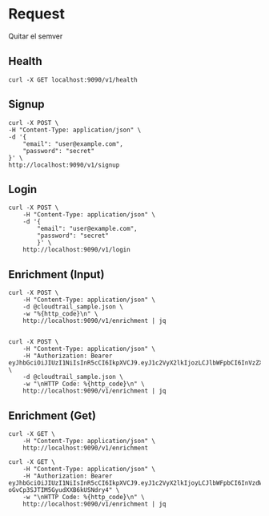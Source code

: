 # Request

Quitar el semver

## Health

    curl -X GET localhost:9090/v1/health

## Signup

    curl -X POST \
    -H "Content-Type: application/json" \
    -d '{
        "email": "user@example.com",
        "password": "secret"
    }' \
    http://localhost:9090/v1/signup

## Login

    curl -X POST \
        -H "Content-Type: application/json" \
        -d '{
            "email": "user@example.com",
            "password": "secret"
            }' \
        http://localhost:9090/v1/login


## Enrichment (Input)

    curl -X POST \
        -H "Content-Type: application/json" \
        -d @cloudtrail_sample.json \
        -w "%{http_code}\n" \
        http://localhost:9090/v1/enrichment | jq


    curl -X POST \
        -H "Content-Type: application/json" \
        -H "Authorization: Bearer eyJhbGciOiJIUzI1NiIsInR5cCI6IkpXVCJ9.eyJ1c2VyX2lkIjozLCJlbWFpbCI6InVzZXJAZXhhbXBsZS5jb20iLCJ0b2tlbiI6IiIsInRva2VuX2hhc2giOiIiLCJleHBpcnkiOiIyMDI1LTA3LTEwVDA0OjE4OjQ4Ljg0OTUwMDg3N1oiLCJyb2xlIjoidXNlciIsImlzcyI6Imczbm90eXBlIiwic3ViIjoidXNlckBleGFtcGxlLmNvbSIsImF1ZCI6WyJtaXMtdXN1YXJpb3MiXSwiZXhwIjoxNzUyMTIxMTI4LCJuYmYiOjE3NTIwMzQ3MjgsImlhdCI6MTc1MjAzNDcyOCwiY3JlYXRlZF9hdCI6IjAwMDEtMDEtMDFUMDA6MDA6MDBaIiwidXBkYXRlZF9hdCI6IjAwMDEtMDEtMDFUMDA6MDA6MDBaIn0.VnLqVSRx4Qy_Dw43pRKPyhlFuWa5yKWZIrVv95WBrwo" \
        -d @cloudtrail_sample.json \
        -w "\nHTTP Code: %{http_code}\n" \
        http://localhost:9090/v1/enrichment | jq


## Enrichment (Get)

    curl -X GET \
        -H "Content-Type: application/json" \
        http://localhost:9090/v1/enrichment

    curl -X GET \
        -H "Content-Type: application/json" \
        -H "Authorization: Bearer eyJhbGciOiJIUzI1NiIsInR5cCI6IkpXVCJ9.eyJ1c2VyX2lkIjoyLCJlbWFpbCI6InVzdWFyaW9AZXhhbXBsZS5jb20iLCJ0b2tlbiI6IiIsInRva2VuX2hhc2giOiIiLCJleHBpcnkiOiIyMDI1LTA3LTA5VDIxOjI0OjQwLjg2MzU2MDAyOFoiLCJyb2xlIjoidXNlciIsImlzcyI6Imczbm90eXBlIiwic3ViIjoidXN1YXJpb0BleGFtcGxlLmNvbSIsImF1ZCI6WyJtaXMtdXN1YXJpb3MiXSwiZXhwIjoxNzUyMDk2MjgwLCJuYmYiOjE3NTIwMDk4ODAsImlhdCI6MTc1MjAwOTg4MCwiY3JlYXRlZF9hdCI6IjAwMDEtMDEtMDFUMDA6MDA6MDBaIiwidXBkYXRlZF9hdCI6IjAwMDEtMDEtMDFUMDA6MDA6MDBaIn0.y0ZmklIsF_8V07-oGvCp3SJTIM5GyudXXB6kUSNdry4" \
        -w "\nHTTP Code: %{http_code}\n" \
        http://localhost:9090/v1/enrichment | jq





